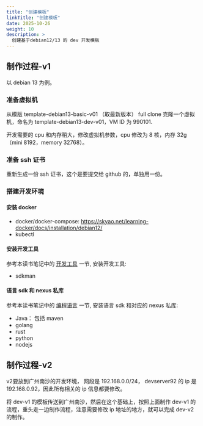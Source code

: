 ```yaml
---
title: "创建模板"
linkTitle: "创建模板"
date: 2025-10-26
weight: 10
description: >
  创建基于debian12/13 的 dev 开发模板
---
```


## 制作过程-v1

以 debian 13 为例。

### 准备虚拟机

从模版 template-debian13-basic-v01 （取最新版本） full clone 克隆一个虚拟机，命名为 template-debian13-dev-v01，VM ID 为 990101.

开发需要的 cpu 和内存稍大，修改虚拟机参数，cpu 修改为 8 核，内存 32g（mini 8192，memory 32768）。

### 准备 ssh 证书

重新生成一份 ssh 证书，这个是要提交给 github 的，单独用一份。

### 搭建开发环境

#### 安装 docker

- docker/docker-compose: https://skyao.net/learning-docker/docs/installation/debian12/
- kubectl

#### 安装开发工具

参考本读书笔记中的 [开发工具](../../../tools/) 一节, 安装开发工具:

- sdkman

#### 语言 sdk 和 nexus 私库

参考本读书笔记中的 [编程语言](../../../langurage/) 一节, 安装语言 sdk 和对应的 nexus 私库:

- Java： 包括 maven
- golang
- rust
- python
- nodejs

## 制作过程-v2

v2要放到广州南沙的开发环境， 网段是 192.168.0.0/24， devserver92 的 ip 是 192.168.0.92，因此所有相关的 ip 信息都要修改。

将 dev-v1 的模板传送到广州南沙，然后在这个基础上，按照上面制作 dev-v1 的流程，重头走一边制作流程，注意需要修改 ip 地址的地方，就可以完成 dev-v2 的制作。


